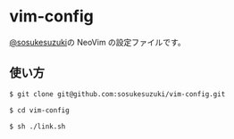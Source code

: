 # vim-config

[@sosukesuzuki](https://github.com/sosukesuzuki)の NeoVim の設定ファイルです。

## 使い方

```sh
$ git clone git@github.com:sosukesuzuki/vim-config.git

$ cd vim-config

$ sh ./link.sh
```
